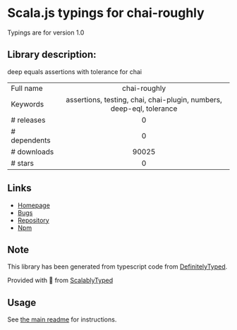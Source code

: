
# Scala.js typings for chai-roughly

Typings are for version 1.0

## Library description:
deep equals assertions with tolerance for chai

|                    |                 |
| ------------------ | :-------------: |
| Full name          | chai-roughly |
| Keywords           | assertions, testing, chai, chai-plugin, numbers, deep-eql, tolerance |
| # releases         | 0 |
| # dependents       | 0 |
| # downloads        | 90025 |
| # stars            | 0 |

## Links
- [Homepage](https://github.com/Turbo87/chai-roughly#readme)
- [Bugs](https://github.com/Turbo87/chai-roughly/issues)
- [Repository](https://github.com/Turbo87/chai-roughly)
- [Npm](https://www.npmjs.com/package/chai-roughly)
    


## Note
This library has been generated from typescript code from [DefinitelyTyped](https://definitelytyped.org).

Provided with :purple_heart: from [ScalablyTyped](https://github.com/oyvindberg/ScalablyTyped)

## Usage
See [the main readme](../../readme.md) for instructions.


